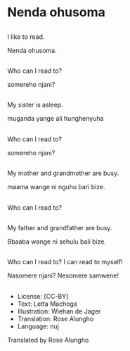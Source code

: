 # Nenda ohusoma

##
I like to read.

Nenda ohusoma.

##
Who can I read to?

somereho njani?

##
My sister is asleep.

muganda yange ali
hunghenyuha

##
Who can I read to?

somereho njani?

##
My mother and
grandmother are busy.

maama wange ni nguhu
bari bize.

##
Who can I read to?

##
My father and
grandfather are busy.

Bbaaba wange ni
sehulu bali bize.

##
Who can I read to?
I can read to myself!

Nasomere njani?
Nesomere samwene!

##
* License: [CC-BY]
* Text: Letta Machoga
* Illustration: Wiehan de Jager
* Translation: Rose Alungho
* Language: nuj

Translated by Rose Alungho

